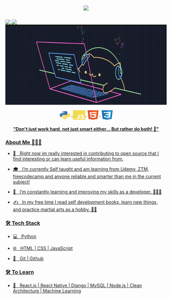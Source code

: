 
<h1 align="center">
  <a href="PrinceNwaonicha.github.io">
    <img src="https://readme-typing-svg.herokuapp.com/?lines=Hello,+There!+✌🏽;This+is+P.C....;Nice+to+meet+you!&center=true&size=30">
  </a>
</h1>
<div>
  <a href="https://github.com/PrinceNwaonicha">
  <img height="180em"  align="center" src="https://github-readme-stats.vercel.app/api?username=PrinceNwaonicha&show_icons=true&hide_border=true&&count_private=true&include_all_commits=true&bg_color=90,00DBDE,FC00FF" />
  <img img height="180em"  align="center" src="https://github-readme-stats.vercel.app/api/top-langs/?username=PrinceNwaonicha&layout=compact&bg_color=90,00DBDE,FC00FF" />
    <img img height="250em"  width = "842" align="center" src="images/bongo(1).gif" />
</div>
  
<div  align="center"> 
  <div style="display: inline_block"><br>
  <img align="center" alt="Python" height="30" width="40" src="https://raw.githubusercontent.com/devicons/devicon/master/icons/python/python-original.svg"> 
  <img align="center" alt="Rafa-Js" height="30" width="40" src="https://raw.githubusercontent.com/devicons/devicon/master/icons/javascript/javascript-plain.svg">
  <img align="center" alt="HTML" height="30" width="40" src="https://raw.githubusercontent.com/devicons/devicon/master/icons/html5/html5-original.svg">
  <img align="center" alt="CSS" height="30" width="40" src="https://raw.githubusercontent.com/devicons/devicon/master/icons/css3/css3-original.svg">
    
</div>
 
#### "Don't just work hard, not just smart either... But rather do both! 💯"
 <div align="left"> 
 <h3>About Me 🧑🏾‍💻  </h3>

- 🤔 &nbsp; Right now im really interested in contributing to open source that I find interesting or can learn useful information from.

- 🎓 &nbsp; I’m currently Self taught and am learning from Udemy, ZTM, freecodecamp and anyone reliable and smarter than me in the current subject!

- 🌱 &nbsp; I’m constantly learning and improving my skills as a developer. 👨🏾‍💻

- ✍️ &nbsp; In my free time I read self development books, learn new things, and practice martial arts as a hobby. 🥋🥊

<h3>🛠 Tech Stack</h3>

- 💻 &nbsp; Python 

- 🌐 &nbsp; HTML | CSS | JavaScript

<!-- - 🛢 &nbsp;  -->

- 🔧 &nbsp; Git | Github

<h3>🛠 To Learn</h3>

- 🔧 &nbsp; React.js | React Native | Django | MySQL | Node.js | Clean Architecture | Machine Learning
 </div>
